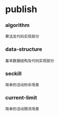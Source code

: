 # publish
### algorithm
``算法及代码实现部分``

### data-structure
``基本数据结构及代码实现部分``

### seckill
``简单的活动秒杀场景``

### current-limit
``简单的活动限流场景``